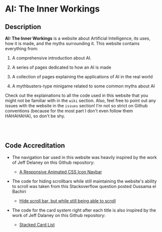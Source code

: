 # AI: The Inner Workings

<h2 id="description"> Description </h2>

**AI: The Inner Workings** is a website about Artificial Intelligence, its uses, how it is made, and the myths surrounding it. This website contains everything from:

1. A comprehensive introduction about AI.

2. A series of pages dedicated to how an AI is made

3. A collection of pages explaining the applications of AI in the real world

4. A mythbusters-type minigame related to some common myths about AI

Check out the explainations to all the code used in this website that you might not be familiar with in the `wiki` section. Also, feel free to point out any issues with the website in the `issues` section! I'm not so strict on Github conventions (because for the most part I don't even follow them HAHAHAHA), so don't be shy.

<br>
<br>

<h2 id="code-credits">Code Accreditation</h2>

* The navigation bar used in this website was heavily inspired by the work of Jeff Delaney on this Github repository:
    * [A Responsive Animated CSS Icon Navbar](https://github.com/fireship-io/222-responsive-icon-nav-css)

* The code for hiding scrollbars while still maintaining the website's ability to scroll was taken from this Stackoverflow question posted Oussama el Bachiri
    * [Hide scroll bar, but while still being able to scroll](https://stackoverflow.com/questions/16670931/hide-scroll-bar-but-while-still-being-able-to-scroll?page=1&tab=votes#answer-38994837)

* The code for the card system right after each title is also inspired by the work of Jeff Dalaney on this Github repository:
    * [Stacked Card List](https://github.com/fireship-io/stacked-card-list)
